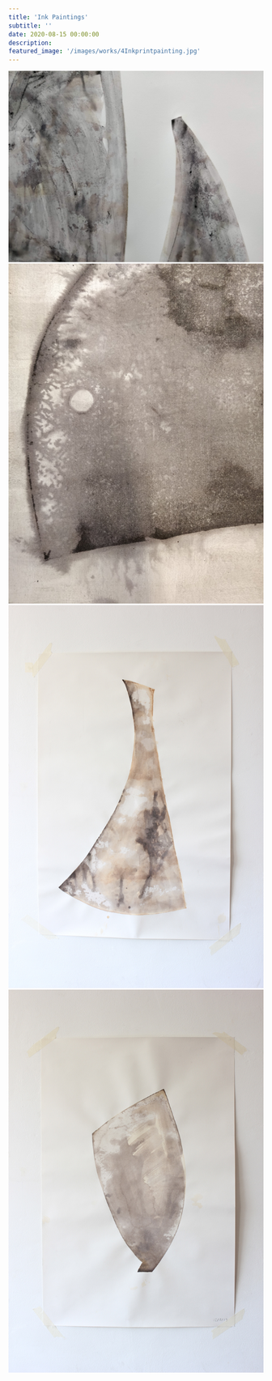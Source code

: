 ```yaml
---
title: 'Ink Paintings'
subtitle: ''
date: 2020-08-15 00:00:00
description: 
featured_image: '/images/works/4Inkprintpainting.jpg'
---
```

<div class="gallery" data-columns="2">
	<img src="/images/works/4Inkprintpainting.jpg">
	<img src="/images/works/IMG_20200319_133612.jpg">
	<img src="/images/works/Print1.jpg">
	<img src="/images/works/print2.jpg">
</div>
